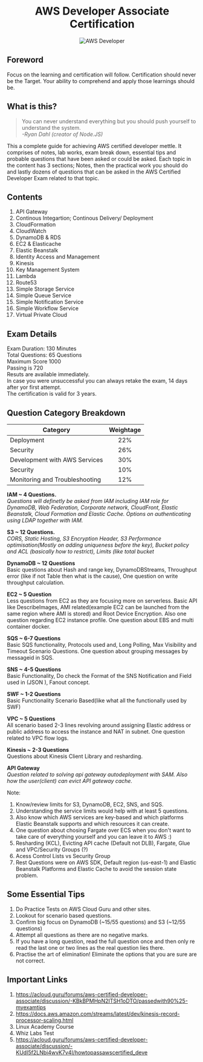 <h1 align="center">AWS Developer Associate Certification</h1>

<div align="center">
    <img src="https://github.com/Shwetabh1/AWS_Certification/blob/master/Resources/aws_cert.png" alt="AWS Developer"/>
</div>

## Foreword
Focus on the learning and certification will follow. Certification should never be the Target. Your ability to comprehend and apply those learnings should be.

## What is this?
> You can never understand everything but you should push yourself to understand the system.<br/>
> *-Ryan Dahl (creator of Node.JS)*

This a complete guide for achieving AWS certified developer mettle. It comprises of notes, lab works, exam break down, essential tips and probable questions that have been asked or could be asked. Each topic in the content has 3 sections; Notes, then the practical work you should do and lastly dozens of questions that can be asked in the AWS Certified Developer Exam related to that topic.

## Contents
1. API Gateway
1. Continous Integartion; Continous Delivery/ Deployment
1. CloudFormation
1. CloudWatch
1. DynamoDB & RDS
1. EC2 & Elasticache
1. Elastic Beanstalk
1. Identity Access and Management
1. Kinesis
1. Key Management System
1. Lambda
1. Route53
1. Simple Storage Service
1. Simple Queue Service
1. Simple Notification Service
1. Simple Workflow Service
1. Virtual Private Cloud

## Exam Details

Exam Duration: 130 Minutes<br/>
Total Questions: 65 Questions<br/>
Maximum Score 1000<br/>
Passing is 720<br/>
Resuts are available immediately.<br/>
In case you were unsuccessful you can always retake the exam, 14 days after yor first attempt.<br/>
The certification is valid for 3 years.<br/>

## Question Category Breakdown

| Category      | Weightage     |
| ------------- |:-------------:|
| Deployment    | 22% |
| Security      | 26%     |
| Development with AWS Services | 30%    |
| Security      | 10%      |
| Monitoring and Troubleshooting      | 12%    |

<b>IAM ~ 4 Questions.</b><br>
<i>Questions will definetly be asked from IAM including IAM role for DynamoDB, Web Federation, Corporate network, CloudFront, Elastic Beanstalk, Cloud Formation and Elastic Cache.
Options on authenticating using LDAP together with IAM.</i>

<b>S3 ~ 12 Questions.</b><br>
<i>CORS, Static Hosting, S3 Encryption Header, S3 Performance optimisation(Mostly on adding uniqueness before the key), Bucket policy and ACL (basically how to restrict), Limits (like total bucket</i>

<b>DynamoDB ~ 12 Questions</b></br>
Basic questions about Hash and range key, DynamoDBStreams, Throughput error (like if not Table then what is the cause), One question on write throughput calculation.

<b>EC2 ~ 5 Question</b></br>
Less questions from EC2 as they are focusing more on serverless. Basic API like DescribeImages, AMI related(example EC2 can be launched from the same region where AMI is stored) and Root Device Encryption. Also one question regarding EC2 instance profile. One question about EBS and multi container docker.

<b>SQS  ~ 6-7 Questions</b></br>
Basic SQS functionality, Protocols used and, Long Polling, Max Visibility and Timeout Scenario Questions. One question about grouping messages by messageid in SQS.

<b>SNS ~ 4-5 Questions</b></br>
Basic Functionality, Do check the Format of the SNS Notification and Field used in (JSON ), Fanout concept.

<b>SWF ~ 1-2 Questions</b></br>
Basic Functionality Scenario Based(like what all the functionally used by SWF)

<b>VPC ~ 5 Questions</b></br>
All scenario based 2-3 lines revolving around assigning Elastic address or public address to access the instance and NAT in subnet. One question related to VPC flow logs.

<b>Kinesis ~ 2-3 Questions</b></br>
Questions about Kinesis Client Library and resharding.

<b>API Gateway</b></br> 
<i>Question related to solving api gateway autodeployment with SAM. Also how the user(client) can evict API gateway cache.</i>

Note: 
1. Know/review limits for S3, DynamoDB, EC2, SNS, and SQS. 
1. Understanding the service limits would help with at least 5 questions.
1. Also know which AWS services are key-based and which platforms Elastic Beanstalk supports and which resources it can create.
1. One question about chosing Fargate over ECS when you don't want to take care of everything yourself and you can leave it to AWS :)
1. Resharding (KCL), Evicting API cache (Default not DLB), Fargate, Glue and VPC/Security Groups (?)
1. Acess Control Lists vs Security Group
1. Rest Questions were on AWS SDK, Default region (us-east-1) and Elastic Beanstalk Platforms and Elastic Cache to avoid the session state problem.  

## Some Essential Tips
1. Do Practice Tests on AWS Cloud Guru and other sites.
1. Lookout for scenario based questions.
1. Confirm big focus on DynamoDB (~15/55 questions) and S3 (~12/55 questions)
1. Attempt all questions as there are no negative marks.
1. If you have a long question, read the full question once and then only re read the last one or two lines as the real question lies there.
1. Practise the art of elimination! Eliminate the options that you are sure are not correct.

## Important Links

1. https://acloud.guru/forums/aws-certified-developer-associate/discussion/-KBkBPMHpN2ITSH1oDTO/passedwith90%25-myexamtips
1. https://docs.aws.amazon.com/streams/latest/dev/kinesis-record-processor-scaling.html
1. Linux Academy Course
1. Whiz Labs Test
1. https://acloud.guru/forums/aws-certified-developer-associate/discussion/-KUdI5f2LNbi4wvK7v4I/howtopassawscertified_deve
